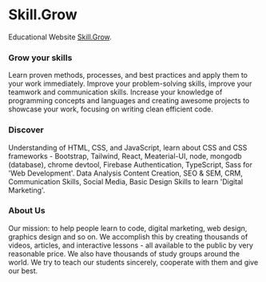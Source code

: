 # Skill.Grow

Educational Website [Skill.Grow](link).

### Grow your skills

Learn proven methods, processes, and best practices and apply them to your work immediately. Improve your problem-solving skills, improve your teamwork and communication skills. Increase your knowledge of programming concepts and languages and creating awesome projects to showcase your work, focusing on writing clean efficient code. 

### Discover

Understanding of HTML, CSS, and JavaScript, learn about CSS and CSS frameworks - Bootstrap, Tailwind, React, Meaterial-UI, node, mongodb (database), chrome devtool, Firebase Authentication, TypeScript, Sass for 'Web Development'. Data Analysis Content Creation, SEO & SEM, CRM, Communication Skills, Social Media, Basic Design Skills to learn 'Digital Marketing'.


### About Us

Our mission: to help people learn to code, digital marketing, web design, graphics design and so on. We accomplish this by creating thousands of videos, articles, and interactive lessons - all available to the public by very reasonable price. We also have thousands of study groups around the world. We try to teach our students sincerely, cooperate with them and give our best.